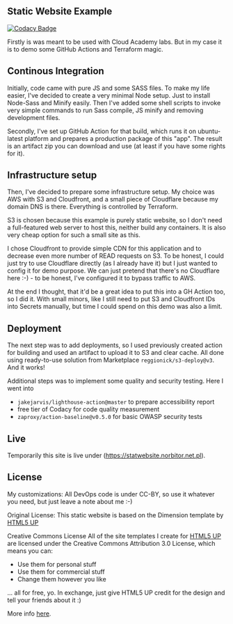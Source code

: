 Static Website Example
----------------------

[![Codacy Badge](https://app.codacy.com/project/badge/Grade/8bbd00fdb1e249dcbc28f9047a662299)](https://www.codacy.com/gh/Norbitor/static-website-example/dashboard?utm_source=github.com&amp;utm_medium=referral&amp;utm_content=Norbitor/static-website-example&amp;utm_campaign=Badge_Grade)

Firstly is was meant to be used with Cloud Academy labs. But in my case it is to demo some GitHub Actions and Terraform magic.

## Continous Integration
Initially, code came with pure JS and some SASS files. To make my life easier, I've decided to create a very minimal Node setup.
Just to install Node-Sass and Minify easily. Then I've added some shell scripts to invoke very simple commands to run Sass
compile, JS minify and removing development files.

Secondly, I've set up GitHub Action for that build, which runs it on ubuntu-latest platform and prepares a production package
of this "app". The result is an artifact zip you can download and use (at least if you have some rights for it).

## Infrastructure setup
Then, I've decided to prepare some infrastructure setup. My choice was AWS with S3 and Cloudfront, and a small piece of
Cloudflare because my domain DNS is there. Everything is controlled by Terraform.

S3 is chosen because this example is purely static website, so I don't need a full-featured web server to host this,
neither build any containers. It is also very cheap option for such a small site as this.

I chose Cloudfront to provide simple CDN for this application and to decrease even more number of READ requests on S3.
To be honest, I could just try to use Cloudflare directly (as I already have it) but I just wanted to config it for
demo purpose. We can just pretend that there's no Cloudflare here :-) - to be honest, I've configured it to bypass
traffic to AWS.

At the end I thought, that it'd be a great idea to put this into a GH Action too, so I did it. With small minors, like
I still need to put S3 and Cloudfront IDs into Secrets manually, but time I could spend on this demo was also a limit.

## Deployment
The next step was to add deployments, so I used previously created action for building and used an artifact to upload it to
S3 and clear cache. All done using ready-to-use solution from Marketplace `reggionick/s3-deploy@v3`. And it works!

Additional steps was to implement some quality and security testing. Here I went into
- `jakejarvis/lighthouse-action@master` to prepare accessibility report
- free tier of Codacy for code quality measurement
- `zaproxy/action-baseline@v0.5.0` for basic OWASP security tests

## Live
Temporarily this site is live under (https://statwebsite.norbitor.net.pl).

License
----------------------
My customizations:
All DevOps code is under CC-BY, so use it whatever you need, but just leave a note about me :-)

Original License:
This static website is based on the Dimension template by [HTML5 UP](https://html5up.net/)

Creative Commons License
All of the site templates I create for [HTML5 UP](https://html5up.net/) are licensed under the Creative Commons Attribution 3.0 License, which means you can:
 - Use them for personal stuff
 - Use them for commercial stuff
 - Change them however you like


... all for free, yo. In exchange, just give HTML5 UP credit for the design and tell your friends about it :)

More info [here](https://html5up.net/license).
